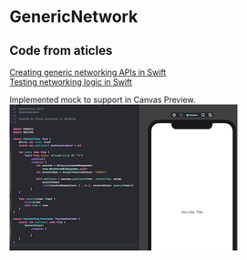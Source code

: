 # GenericNetwork

## Code from aticles 
[Creating generic networking APIs in Swift](https://www.swiftbysundell.com/articles/creating-generic-networking-apis-in-swift/)<br/>
[Testing networking logic in Swift](https://www.swiftbysundell.com/articles/testing-networking-logic-in-swift/)<br/>

Implemented mock to support in Canvas Preview.<br/>
![](Assets/MockInCanvas.png)
